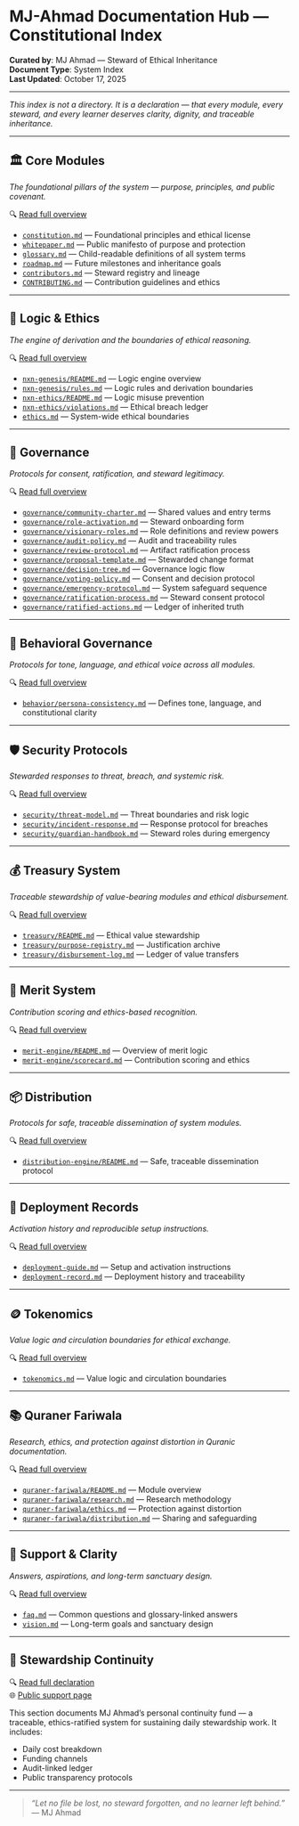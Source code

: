 # MJ-Ahmad Documentation Hub — Constitutional Index

**Curated by**: MJ Ahmad — Steward of Ethical Inheritance  
**Document Type**: System Index  
**Last Updated**: October 17, 2025

---

_This index is not a directory. It is a declaration — that every module, every steward, and every learner deserves clarity, dignity, and traceable inheritance._

---

## 🏛️ Core Modules  

_The foundational pillars of the system — purpose, principles, and public covenant._

🔍 [Read full overview](core-overview.md)

- [`constitution.md`](constitution.md) — Foundational principles and ethical license  
- [`whitepaper.md`](whitepaper.md) — Public manifesto of purpose and protection  
- [`glossary.md`](glossary.md) — Child-readable definitions of all system terms  
- [`roadmap.md`](roadmap.md) — Future milestones and inheritance goals  
- [`contributors.md`](contributors.md) — Steward registry and lineage  
- [`CONTRIBUTING.md`](CONTRIBUTING.md) — Contribution guidelines and ethics

---

## 🧠 Logic & Ethics  

_The engine of derivation and the boundaries of ethical reasoning._

🔍 [Read full overview](logic-ethics-overview.md)

- [`nxn-genesis/README.md`](nxn-genesis/README.md) — Logic engine overview  
- [`nxn-genesis/rules.md`](nxn-genesis/rules.md) — Logic rules and derivation boundaries  
- [`nxn-ethics/README.md`](nxn-ethics/README.md) — Logic misuse prevention  
- [`nxn-ethics/violations.md`](nxn-ethics/violations.md) — Ethical breach ledger  
- [`ethics.md`](ethics.md) — System-wide ethical boundaries

---

## 🧾 Governance  

_Protocols for consent, ratification, and steward legitimacy._

🔍 [Read full overview](governance-overview.md)

- [`governance/community-charter.md`](governance/community-charter.md) — Shared values and entry terms  
- [`governance/role-activation.md`](governance/role-activation.md) — Steward onboarding form  
- [`governance/visionary-roles.md`](governance/visionary-roles.md) — Role definitions and review powers  
- [`governance/audit-policy.md`](governance/audit-policy.md) — Audit and traceability rules  
- [`governance/review-protocol.md`](governance/review-protocol.md) — Artifact ratification process  
- [`governance/proposal-template.md`](governance/proposal-template.md) — Stewarded change format  
- [`governance/decision-tree.md`](governance/decision-tree.md) — Governance logic flow  
- [`governance/voting-policy.md`](governance/voting-policy.md) — Consent and decision protocol  
- [`governance/emergency-protocol.md`](governance/emergency-protocol.md) — System safeguard sequence  
- [`governance/ratification-process.md`](governance/ratification-process.md) — Steward consent protocol  
- [`governance/ratified-actions.md`](governance/ratified-actions.md) — Ledger of inherited truth

---

## 🧠 Behavioral Governance  

_Protocols for tone, language, and ethical voice across all modules._

🔍 [Read full overview](behavior-overview.md)

- [`behavior/persona-consistency.md`](behavior/persona-consistency.md) — Defines tone, language, and constitutional clarity

---

## 🛡️ Security Protocols  

_Stewarded responses to threat, breach, and systemic risk._

🔍 [Read full overview](security-overview.md)

- [`security/threat-model.md`](security/threat-model.md) — Threat boundaries and risk logic  
- [`security/incident-response.md`](security/incident-response.md) — Response protocol for breaches  
- [`security/guardian-handbook.md`](security/guardian-handbook.md) — Steward roles during emergency

---

## 💰 Treasury System  

_Traceable stewardship of value-bearing modules and ethical disbursement._

🔍 [Read full overview](treasury-overview.md)

- [`treasury/README.md`](treasury/README.md) — Ethical value stewardship  
- [`treasury/purpose-registry.md`](treasury/purpose-registry.md) — Justification archive  
- [`treasury/disbursement-log.md`](treasury/disbursement-log.md) — Ledger of value transfers

---

## 🧮 Merit System  

_Contribution scoring and ethics-based recognition._

🔍 [Read full overview](merit-overview.md)

- [`merit-engine/README.md`](merit-engine/README.md) — Overview of merit logic  
- [`merit-engine/scorecard.md`](merit-engine/scorecard.md) — Contribution scoring and ethics

---

## 📦 Distribution  

_Protocols for safe, traceable dissemination of system modules._

🔍 [Read full overview](distribution-overview.md)

- [`distribution-engine/README.md`](distribution-engine/README.md) — Safe, traceable dissemination protocol

---

## 🚀 Deployment Records  

_Activation history and reproducible setup instructions._

🔍 [Read full overview](deployment-overview.md)

- [`deployment-guide.md`](deployment-guide.md) — Setup and activation instructions  
- [`deployment-record.md`](deployment-record.md) — Deployment history and traceability

---

## 🪙 Tokenomics  

_Value logic and circulation boundaries for ethical exchange._

🔍 [Read full overview](tokenomics-overview.md)

- [`tokenomics.md`](tokenomics.md) — Value logic and circulation boundaries

---

## 📚 Quraner Fariwala  

_Research, ethics, and protection against distortion in Quranic documentation._

🔍 [Read full overview](quraner-fariwala-overview.md)

- [`quraner-fariwala/README.md`](quraner-fariwala/README.md) — Module overview  
- [`quraner-fariwala/research.md`](quraner-fariwala/research.md) — Research methodology  
- [`quraner-fariwala/ethics.md`](quraner-fariwala/ethics.md) — Protection against distortion  
- [`quraner-fariwala/distribution.md`](quraner-fariwala/distribution.md) — Sharing and safeguarding

---

## 🧾 Support & Clarity  

_Answers, aspirations, and long-term sanctuary design._

🔍 [Read full overview](support-overview.md)

- [`faq.md`](faq.md) — Common questions and glossary-linked answers  
- [`vision.md`](vision.md) — Long-term goals and sanctuary design

---

## 💸 Stewardship Continuity

🔍 [Read full declaration](personal-fund-declaration.md)  
🌐 [Public support page](support-mj.md)

This section documents MJ Ahmad’s personal continuity fund — a traceable, ethics-ratified system for sustaining daily stewardship work. It includes:

- Daily cost breakdown  
- Funding channels  
- Audit-linked ledger  
- Public transparency protocols

---

> _“Let no file be lost, no steward forgotten, and no learner left behind.”_  
> — MJ Ahmad

